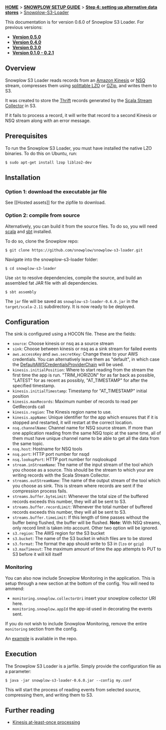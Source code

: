 <a name="top" />

[**HOME**](Home) > [**SNOWPLOW SETUP GUIDE**](Setting-up-Snowplow) > [**Step 4: setting up alternative data stores**](Setting-up-alternative-data-stores) > [Snowplow-S3-Loader](Snowplow-S3-Loader-Setup)

This documentation is for version 0.6.0 of Snowplow S3 Loader. For previous versions:

* **[Version 0.5.0][v0.5]**
* **[Version 0.4.0][v0.4]**
* **[Version 0.3.0][v0.3]**
* **[Version 0.1.0 - 0.2.1][v0.1]**

## Overview

Snowplow S3 Loader reads records from an [Amazon Kinesis][kinesis] or [NSQ][nsq] stream, compresses them
using [splittable LZO][splittable-lzo] or [GZip][gzip], and writes them to S3.

It was created to store the [Thrift][thrift] records generated by the [Scala Stream Collector][ssc]
in S3.

If it fails to process a record, it will write that record to a second Kinesis or NSQ stream along with an
error message.

## Prerequisites

To run the Snowplow S3 Loader, you must have installed the native LZO binaries. To do this on Ubuntu,
run:

```
$ sudo apt-get install lzop liblzo2-dev
```

## Installation

### Option 1: download the executable jar file

See [[Hosted assets]] for the zipfile to download.

### Option 2: compile from source

Alternatively, you can build it from the source files. To do so, you will need [scala][scala] and
[sbt][sbt] installed.

To do so, clone the Snowplow repo:

```
$ git clone https://github.com/snowplow/snowplow-s3-loader.git
```

Navigate into the snowplow-s3-loader folder:

```
$ cd snowplow-s3-loader
```

Use `sbt` to resolve dependencies, compile the source, and build an assembled fat JAR file with all
dependencies.

```
$ sbt assembly
```

The `jar` file will be saved as `snowplow-s3-loader-0.6.0.jar` in the `target/scala-2.11` subdirectory.
It is now ready to be deployed.

## Configuration

The sink is configured using a HOCON file. These are the fields:

* `source`: Choose kinesis or nsq as a source stream
* `sink`: Choose between kinesis or nsq as a sink stream for failed events
* `aws.accessKey` and `aws.secretKey`: Change these to your AWS credentials. You can alternatively leave them as "default", in which case the [DefaultAWSCredentialsProviderChain][DefaultAWSCredentialsProviderChain] will be used.
* `kinesis.initialPosition`: Where to start reading from the stream the first time the app is run. "TRIM_HORIZON" for as far back as possible, "LATEST" for as recent as possibly, "AT_TIMESTAMP" for after the specified timestamp.
* `kinesis.initialTimestamp`: Timestamp for "AT_TIMESTAMP" initial position
* `kinesis.maxRecords`: Maximum number of records to read per GetRecords call
* `kinesis.region`: The Kinesis region name to use.
* `kinesis.appName`: Unique identifier for the app which ensures that if it is stopped and restarted, it will restart at the correct location.
* `nsq.channelName`: Channel name for NSQ source stream. If more than one application reading from the same NSQ topic at the same time, all of them must have unique channel name to be able to get all the data from the same topic.
* `nsq.host`: Hostname for NSQ tools
* `nsq.port`: HTTP port number for nsqd
* `nsq.lookupPort`: HTTP port number for nsqlookupd
* `stream.inStreamName`: The name of the input stream of the tool which you choose as a source. This should be the stream to which your are writing records with the Scala Stream Collector.
* `streams.outStreamName`: The name of the output stream of the tool which you choose as sink. This is stream where records are sent if the compression process fails.
* `streams.buffer.byteLimit`: Whenever the total size of the buffered records exceeds this number, they will all be sent to S3.
* `streams.buffer.recordLimit`: Whenever the total number of buffered records exceeds this number, they will all be sent to S3.
* `streams.buffer.timeLimit`: If this length of time passes without the buffer being flushed, the buffer will be flushed.
__Note__: With NSQ streams, only record limit is taken into account. Other two option will be ignored.
* `s3.region`: The AWS region for the S3 bucket
* `s3.bucket`: The name of the S3 bucket in which files are to be stored
* `s3.format`: The format the app should write to S3 in (`lzo` or `gzip`)
* `s3.maxTimeout`: The maximum amount of time the app attempts to PUT to S3 before it will kill itself

### Monitoring

You can also now include Snowplow Monitoring in the application.  This is setup through a new section at the bottom of the config.  You will need to ammend:

+ `monitoring.snowplow.collectorUri` insert your snowplow collector URI here.
+ `monitoring.snowplow.appId` the app-id used in decorating the events sent.

If you do not wish to include Snowplow Monitoring, remove the entire `monitoring` section from the config.

An [example][conf-example] is available in the repo.

## Execution

The Snowplow S3 Loader is a jarfile. Simply provide the configuration file as a parameter:

```
$ java -jar snowplow-s3-loader-0.6.0.jar --config my.conf
```

This will start the process of reading events from selected source, compressing them, and writing them to S3.

## Further reading

- [Kinesis at-least-once processing](Kinesis-at-least-once-processing)

[ssc]: https://github.com/snowplow/snowplow/tree/master/2-collectors/scala-stream-collector
[thrift]: https://thrift.apache.org/
[kinesis]: http://aws.amazon.com/kinesis/
[nsq]: http://nsq.io
[s3]: http://aws.amazon.com/s3/
[splittable-lzo]: http://blog.cloudera.com/blog/2009/11/hadoop-at-twitter-part-1-splittable-lzo-compression/
[gzip]: http://www.gzip.org/
[DefaultAWSCredentialsProviderChain]: http://docs.aws.amazon.com/AWSJavaSDK/latest/javadoc/com/amazonaws/auth/DefaultAWSCredentialsProviderChain.html
[conf-example]: https://github.com/snowplow/snowplow-s3-loader/blob/master/examples/config.hocon.sample
[scala]: http://www.scala-lang.org/
[sbt]: http://www.scala-sbt.org/

[v0.1]: https://github.com/snowplow/snowplow/wiki/kinesis-lzo-s3-sink-setup-0.1.0
[v0.3]: https://github.com/snowplow/snowplow/wiki/kinesis-lzo-s3-sink-setup-0.3.0
[v0.4]: https://github.com/snowplow/snowplow/wiki/kinesis-lzo-s3-sink-setup-0.4.0
[v0.5]: https://github.com/snowplow/snowplow/wiki/kinesis-lzo-s3-sink-setup-0.5.0
